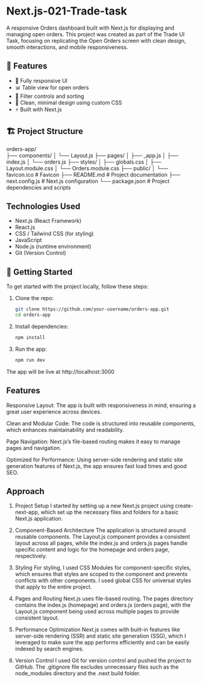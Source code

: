 # Next.js-021-Trade-task

A responsive Orders dashboard built with Next.js for displaying and managing open orders. This project was created as part of the Trade UI Task, focusing on replicating the Open Orders screen with clean design, smooth interactions, and mobile responsiveness.

## 🧠 Features
- 📱 Fully responsive UI
- 📊 Table view for open orders
- 🧭 Filter controls and sorting
- 🎨 Clean, minimal design using custom CSS
- ⚡ Built with Next.js 

## 🏗️ Project Structure

orders-app/             
├── components/ 
│   └── Layout.js
├── pages/ 
│   ├── _app.js
│   ├── index.js 
│   └── orders.js 
├── styles/ 
│   ├── globals.css
│   ├── Layout.module.css 
│   └── Orders.module.css 
├── public/ │ └── favicon.ico # Favicon ├── README.md # Project documentation ├── next.config.js # Next.js configuration └── package.json # Project dependencies and scripts



## Technologies Used
- Next.js (React Framework)
- React.js
- CSS / Tailwind CSS (for styling)
- JavaScript
- Node.js (runtime environment)
- Git (Version Control)

## 🚀 Getting Started

To get started with the project locally, follow these steps:

1. Clone the repo:
   ```bash
   git clone https://github.com/your-username/orders-app.git
   cd orders-app
2. Install dependencies:
   ```bash
   npm install

3. Run the app:
   ```bash
   npm run dev
The app will be live at http://localhost:3000

## Features
Responsive Layout: The app is built with responsiveness in mind, ensuring a great user experience across devices.

Clean and Modular Code: The code is structured into reusable components, which enhances maintainability and readability.

Page Navigation: Next.js’s file-based routing makes it easy to manage pages and navigation.

Optimized for Performance: Using server-side rendering and static site generation features of Next.js, the app ensures fast load times and good SEO.

## Approach
1. Project Setup
I started by setting up a new Next.js project using create-next-app, which set up the necessary files and folders for a basic Next.js application.

2. Component-Based Architecture
The application is structured around reusable components. The Layout.js component provides a consistent layout across all pages, while the index.js and orders.js pages handle specific content and logic for the homepage and orders page, respectively.

3. Styling
For styling, I used CSS Modules for component-specific styles, which ensures that styles are scoped to the component and prevents conflicts with other components. I used global CSS for universal styles that apply to the entire project.

4. Pages and Routing
Next.js uses file-based routing. The pages directory contains the index.js (homepage) and orders.js (orders page), with the Layout.js component being used across multiple pages to provide consistent layout.

5. Performance Optimization
Next.js comes with built-in features like server-side rendering (SSR) and static site generation (SSG), which I leveraged to make sure the app performs efficiently and can be easily indexed by search engines.

6. Version Control
I used Git for version control and pushed the project to GitHub. The .gitignore file excludes unnecessary files such as the node_modules directory and the .next build folder.

